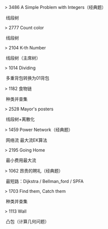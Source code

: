 \> 3486 A Simple Problem with Integers（经典题）

​	线段树

\> 2777 Count color

​	线段树

\> 2104 K-th Number

​	线段树（主席树）

\> 1014 Dividing

​	多重背包转换为01背包

\> 1182 食物链

​	种类并查集

\> 2528 Mayor's posters

​	线段树+离散化

\> 1459 Power Network（经典题）

​	网络流 最大流EK算法

\> 2195 Going Home

​	最小费用最大流

\> 1062 昂贵的聘礼（经典题）

​	最短路：Dijkstra / Bellman_ford / SPFA

\> 1703 Find them, Catch them

​	种类并查集

\> 1113 Wall

​	凸包（计算几何问题）